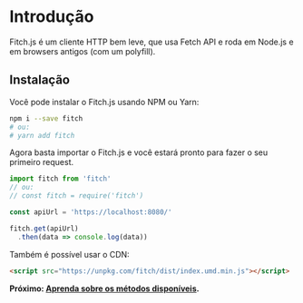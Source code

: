 # Introdução

Fitch.js é um cliente HTTP bem leve, que usa Fetch API e roda em Node.js e em browsers antigos (com um polyfill).

## Instalação

Você pode instalar o Fitch.js usando NPM ou Yarn:
```sh
npm i --save fitch
# ou:
# yarn add fitch
```

Agora basta importar o Fitch.js e você estará pronto para fazer o seu primeiro request.

```js
import fitch from 'fitch'
// ou:
// const fitch = require('fitch')

const apiUrl = 'https://localhost:8080/'

fitch.get(apiUrl)
  .then(data => console.log(data))
```

Também é possível usar o CDN:

```html
<script src="https://unpkg.com/fitch/dist/index.umd.min.js"></script>
```

**Próximo: [Aprenda sobre os métodos disponíveis](https://github.com/raphaelpor/fitch.js/blob/master/docs/pt-br/Methods.md).**
